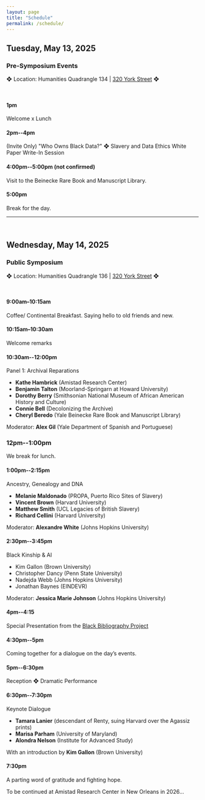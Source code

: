```yaml
---
layout: page
title: "Schedule"
permalink: /schedule/
---
```


## Tuesday, May 13, 2025

<h3 class="day-section">Pre-Symposium Events</h3>

❖ Location: Humanities Quadrangle 134 | [320 York Street](https://www.google.com/maps/place/Humanities+Quadrangle/@41.3121531,-72.9295349,309m/data=!3m2!1e3!4b1!4m6!3m5!1s0x89e7d9dc18fef4f3:0xaaa71806a246b6b5!8m2!3d41.3121531!4d-72.9295349!16s%2Fg%2F11nfpmhq5f?entry=ttu&g_ep=EgoyMDI1MDQxNi4xIKXMDSoASAFQAw%3D%3D) ❖

<br>

#### 1pm

Welcome x Lunch

#### 2pm--4pm

(Invite Only) "Who Owns Black Data?" ❖ Slavery and Data Ethics White Paper Write-In Session

#### 4:00pm--5:00pm (not confirmed)

Visit to the Beinecke Rare Book and Manuscript Library.

#### 5:00pm

Break for the day.

---

<br>

## Wednesday, May 14, 2025

<h3 class="day-section">Public Symposium</h3>

❖ Location: Humanities Quadrangle 136 | [320 York Street](https://www.google.com/maps/place/Humanities+Quadrangle/@41.3121531,-72.9295349,309m/data=!3m2!1e3!4b1!4m6!3m5!1s0x89e7d9dc18fef4f3:0xaaa71806a246b6b5!8m2!3d41.3121531!4d-72.9295349!16s%2Fg%2F11nfpmhq5f?entry=ttu&g_ep=EgoyMDI1MDQxNi4xIKXMDSoASAFQAw%3D%3D) ❖

<br>

#### 9:00am–10:15am

Coffee/ Continental Breakfast. Saying hello to old friends and new.

#### 10:15am–10:30am

Welcome remarks

#### 10:30am--12:00pm

<p class="panel-name">Panel 1: Archival Reparations</p>

- **Kathe Hambrick** (Amistad Research Center)
- **Benjamin Talton** (Moorland-Springarn at Howard University)
- **Dorothy Berry** (Smithsonian National Museum of African American History and Culture)
- **Connie Bell** (Decolonizing the Archive)
- **Cheryl Beredo** (Yale Beinecke Rare Book and Manuscript Library)

Moderator: **Alex Gil** (Yale Department of Spanish and Portuguese)

### 12pm--1:00pm

We break for lunch.

#### 1:00pm--2:15pm

<p class="panel-name">Ancestry, Genealogy and DNA</p>

- **Melanie Maldonado** (PROPA, Puerto Rico Sites of Slavery)
- **Vincent Brown** (Harvard University)
- **Matthew Smith** (UCL Legacies of British Slavery)
- **Richard Cellini** (Harvard University)

Moderator: **Alexandre White** (Johns Hopkins University)

#### 2:30pm--3:45pm

<p class="panel-name">Black Kinship & AI</p>

- Kim Gallon (Brown University)
- Christopher Dancy (Penn State University)
- Nadejda Webb (Johns Hopkins University)
- Jonathan Baynes (EINDEVR)

Moderator: **Jessica Marie Johnson** (Johns Hopkins University)

#### 4pm--4:15

Special Presentation from the [Black Bibliography Project](https://blackbibliog.org/)

#### 4:30pm--5pm

Coming together for a dialogue on the day’s events.

#### 5pm--6:30pm

<p class="panel-name">Reception ❖ Dramatic Performance</p>

#### 6:30pm--7:30pm

<p class="panel-name">Keynote Dialogue</p>

- **Tamara Lanier** (descendant of Renty, suing Harvard over the Agassiz prints)
- **Marisa Parham** (University of Maryland)
- **Alondra Nelson** (Institute for Advanced Study)

With an introduction by **Kim Gallon** (Brown University)

#### 7:30pm

A parting word of gratitude and fighting hope.

To be continued at Amistad Research Center in New Orleans in 2026...
